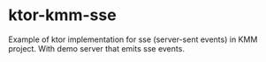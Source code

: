 # ktor-kmm-sse
Example of ktor implementation for sse (server-sent events) in KMM project. With demo server that emits sse events.
